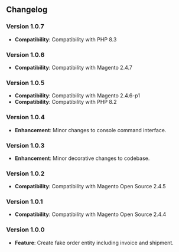 ## Changelog

### Version 1.0.7
- **Compatibility**: Compatibility with PHP 8.3

### Version 1.0.6
- **Compatibility**: Compatibility with Magento 2.4.7

### Version 1.0.5
- **Compatibility**: Compatibility with Magento 2.4.6-p1
- **Compatibility**: Compatibility with PHP 8.2

### Version 1.0.4
- **Enhancement**: Minor changes to console command interface.

### Version 1.0.3
- **Enhancement**: Minor decorative changes to codebase.

### Version 1.0.2
- **Compatibility**: Compatibility with Magento Open Source 2.4.5

### Version 1.0.1
- **Compatibility**: Compatibility with Magento Open Source 2.4.4

### Version 1.0.0
- **Feature**: Create fake order entity including invoice and shipment.
